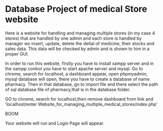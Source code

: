 # Database Project of medical Store website
Here is a website for handling and managing multiple stores (in my case 4 stores) that are handled by one admin and each store is handled by manager wo insert, update, delete the detial of medicine, their stocks and sales data. This data will be checked by admin and is shown to him in a proper GUI.

In order to run this website, firstly you have to install xampp server and in the xampp control you have to start apache server and mysql.
Go to chrome, search for localhost, a dashboard appear, open phpmyadmin, mysql database will open, there you have to create a database of name pharmacy.
Then in that database, go to import file and there select the path of sql database file of pharmacy,that is in the database folder.

GO to chrome, search for localhost,then remove dashboard from link and 'localhost/enter Website_for_managing_multiple_medical_stores/index.php'

BOOM

Your website will run and Login Page will appear.

